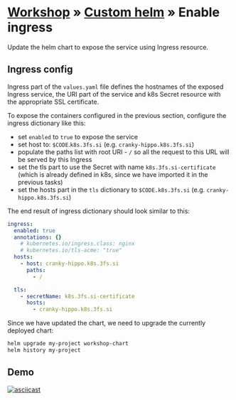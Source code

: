 # [Workshop](../README.md) &raquo; [Custom helm](./README.md) &raquo; Enable ingress

Update the helm chart to expose the service using Ingress resource.

## Ingress config

Ingress part of the `values.yaml` file defines the hostnames of the exposed
Ingress service, the URI part of the service and k8s Secret resource with the
appropriate SSL certificate.

To expose the containers configured in the previous section, configure the
ingress dictionary like this:

- set `enabled` to `true` to expose the service
- set host to:  `$CODE`.`k8s.3fs.si` (e.g. `cranky-hippo.k8s.3fs.si`)
- populate the paths list with root URI - `/` so all the request to this URL
  will be served by this Ingress
- set the tls part to use the Secret with name `k8s.3fs.si-certificate` (which
  is already defined in k8s, since we have imported it in the previous tasks)
- set the hosts part in the `tls` dictionary to `$CODE.k8s.3fs.si` (e.g.
  `cranky-hippo.k8s.3fs.si`)

The end result of ingress dictionary should look similar to this:

```yaml
ingress:
  enabled: true
  annotations: {}
    # kubernetes.io/ingress.class: nginx
    # kubernetes.io/tls-acme: "true"
  hosts:
    - host: cranky-hippo.k8s.3fs.si
      paths:
        - /

  tls:
    - secretName: k8s.3fs.si-certificate
      hosts:
        - cranky-hippo.k8s.3fs.si
```

Since we have updated the chart, we need to upgrade the currently deployed
chart:

```bash
helm upgrade my-project workshop-chart
helm history my-project
```

## Demo

[![asciicast](https://asciinema.org/a/jdVnwcppufwU5hZPSwk01bH0P.svg)](https://asciinema.org/a/jdVnwcppufwU5hZPSwk01bH0P)
